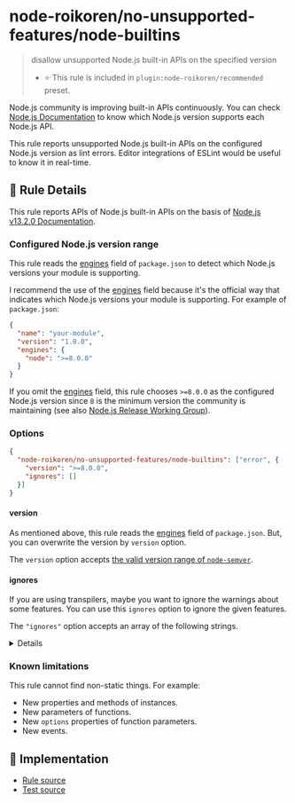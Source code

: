 # node-roikoren/no-unsupported-features/node-builtins
> disallow unsupported Node.js built-in APIs on the specified version
> - ⭐️ This rule is included in `plugin:node-roikoren/recommended` preset.

Node.js community is improving built-in APIs continuously.
You can check [Node.js Documentation](https://nodejs.org/api/) to know which Node.js version supports each Node.js API.

This rule reports unsupported Node.js built-in APIs on the configured Node.js version as lint errors.
Editor integrations of ESLint would be useful to know it in real-time.

## 📖 Rule Details

This rule reports APIs of Node.js built-in APIs on the basis of [Node.js v13.2.0 Documentation](https://nodejs.org/docs/v13.2.0/api/).

### Configured Node.js version range

This rule reads the [engines] field of `package.json` to detect which Node.js versions your module is supporting.

I recommend the use of the [engines] field because it's the official way that indicates which Node.js versions your module is supporting.
For example of `package.json`:

```json
{
  "name": "your-module",
  "version": "1.0.0",
  "engines": {
    "node": ">=8.0.0"
  }
}
```

If you omit the [engines] field, this rule chooses `>=8.0.0` as the configured Node.js version since `8` is the minimum version the community is maintaining (see also [Node.js Release Working Group](https://github.com/nodejs/Release#readme)).

### Options

```json
{
  "node-roikoren/no-unsupported-features/node-builtins": ["error", {
    "version": ">=8.0.0",
    "ignores": []
  }]
}
```

#### version

As mentioned above, this rule reads the [engines] field of `package.json`.
But, you can overwrite the version by `version` option.

The `version` option accepts [the valid version range of `node-semver`](https://github.com/npm/node-semver#range-grammar).

#### ignores

If you are using transpilers, maybe you want to ignore the warnings about some features.
You can use this `ignores` option to ignore the given features.

The `"ignores"` option accepts an array of the following strings.

<details>

**Globals:**

- `"Buffer.alloc"`
- `"Buffer.allocUnsafe"`
- `"Buffer.allocUnsafeSlow"`
- `"Buffer.from"`
- `"TextDecoder"`
- `"TextEncoder"`
- `"URL"`
- `"URLSearchParams"`
- `"console.clear"`
- `"console.count"`
- `"console.countReset"`
- `"console.debug"`
- `"console.dirxml"`
- `"console.group"`
- `"console.groupCollapsed"`
- `"console.groupEnd"`
- `"console.table"`
- `"console.markTimeline"`
- `"console.profile"`
- `"console.profileEnd"`
- `"console.timeLog"`
- `"console.timeStamp"`
- `"console.timeline"`
- `"console.timelineEnd"`
- `"process.allowedNodeEnvironmentFlags"`
- `"process.argv0"`
- `"process.channel"`
- `"process.cpuUsage"`
- `"process.emitWarning"`
- `"process.getegid"`
- `"process.geteuid"`
- `"process.hasUncaughtExceptionCaptureCallback"`
- `"process.hrtime.bigint"`
- `"process.ppid"`
- `"process.release"`
- `"process.report"`
- `"process.setegid"`
- `"process.seteuid"`
- `"process.setUncaughtExceptionCaptureCallback"`
- `"process.stdout.getColorDepth"`
- `"process.stdout.hasColor"`
- `"process.stderr.getColorDepth"`
- `"process.stderr.hasColor"`
- `"queueMicrotask"`
- `"require.resolve.paths"`

**`assert` module:**

- `"assert.deepStrictEqual"`
- `"assert.doesNotReject"`
- `"assert.notDeepStrictEqual"`
- `"assert.rejects"`
- `"assert.strict"`
- `"assert.strict.doesNotReject"`
- `"assert.strict.rejects"`

**`async_hooks` module:**

- `"async_hooks"`
- `"async_hooks.createHook"`

**`buffer` module:**

- `"buffer.Buffer.alloc"`
- `"buffer.Buffer.allocUnsafe"`
- `"buffer.Buffer.allocUnsafeSlow"`
- `"buffer.Buffer.from"`
- `"buffer.constants"`
- `"buffer.kMaxLength"`
- `"buffer.transcode"`

**`child_process` module:**

- `"child_process.ChildProcess"`

**`console` module:**

- `"console.clear"`
- `"console.count"`
- `"console.countReset"`
- `"console.debug"`
- `"console.dirxml"`
- `"console.group"`
- `"console.groupCollapsed"`
- `"console.groupEnd"`
- `"console.table"`
- `"console.markTimeline"`
- `"console.profile"`
- `"console.profileEnd"`
- `"console.timeLog"`
- `"console.timeStamp"`
- `"console.timeline"`
- `"console.timelineEnd"`

**`crypto` module:**

- `"crypto.Certificate.exportChallenge"`
- `"crypto.Certificate.exportPublicKey"`
- `"crypto.Certificate.verifySpkac"`
- `"crypto.KeyObject"`
- `"crypto.createPrivateKey"`
- `"crypto.createPublicKey"`
- `"crypto.createSecretKey"`
- `"crypto.constants"`
- `"crypto.fips"`
- `"crypto.generateKeyPair"`
- `"crypto.generateKeyPairSync"`
- `"crypto.getCurves"`
- `"crypto.getFips"`
- `"crypto.privateEncrypt"`
- `"crypto.publicDecrypt"`
- `"crypto.randomFillSync"`
- `"crypto.randomFill"`
- `"crypto.scrypt"`
- `"crypto.scryptSync"`
- `"crypto.setFips"`
- `"crypto.sign"`
- `"crypto.timingSafeEqual"`
- `"crypto.verify"`

**`dns` module:**

- `"dns.Resolver"`
- `"dns.resolvePtr"`
- `"dns.promises"`

**`events` module:**

- `"events.EventEmitter.once"`
- `"events.once"`

**`fs` module:**

- `"fs.Dirent"`
- `"fs.copyFile"`
- `"fs.copyFileSync"`
- `"fs.mkdtemp"`
- `"fs.mkdtempSync"`
- `"fs.realpath.native"`
- `"fs.realpathSync.native"`
- `"fs.promises"`
- `"fs.writev"`
- `"fs.writevSync"`

**`http2` module:**

- `"http2"`

**`inspector` module:**

- `"inspector"`

**`module` module:**

- `"module.Module.builtinModules"`
- `"module.Module.createRequireFromPath"`
- `"module.Module.createRequire"`
- `"module.Module.syncBuiltinESMExports"`
- `"module.builtinModules"`
- `"module.createRequireFromPath"`
- `"module.createRequire"`
- `"module.syncBuiltinESMExports"`

**`os` module:**

- `"os.constants"`
- `"os.constants.priority"`
- `"os.getPriority"`
- `"os.homedir"`
- `"os.setPriority"`
- `"os.userInfo"`

**`path` module:**

- `"path.toNamespacedPath"`

**`perf_hooks` module:**

- `"perf_hooks"`
- `"perf_hooks.monitorEventLoopDelay"`

**`process` module:**

- `"process.allowedNodeEnvironmentFlags"`
- `"process.argv0"`
- `"process.channel"`
- `"process.cpuUsage"`
- `"process.emitWarning"`
- `"process.getegid"`
- `"process.geteuid"`
- `"process.hasUncaughtExceptionCaptureCallback"`
- `"process.hrtime.bigint"`
- `"process.ppid"`
- `"process.release"`
- `"process.report"`
- `"process.resourceUsage"`
- `"process.setegid"`
- `"process.seteuid"`
- `"process.setUncaughtExceptionCaptureCallback"`
- `"process.stdout.getColorDepth"`
- `"process.stdout.hasColor"`
- `"process.stderr.getColorDepth"`
- `"process.stderr.hasColor"`

**`stream` module:**

- `"stream.Readable.from"`
- `"stream.finished"`
- `"stream.pipeline"`

**`trace_events` module:**

- `"trace_events"`

**`url` module:**

- `"url.URL"`
- `"url.URLSearchParams"`
- `"url.domainToASCII"`
- `"url.domainToUnicode"`

**`util` module:**

- `"util.callbackify"`
- `"util.formatWithOptions"`
- `"util.getSystemErrorName"`
- `"util.inspect.custom"`
- `"util.inspect.defaultOptions"`
- `"util.inspect.replDefaults"`
- `"util.isDeepStrictEqual"`
- `"util.promisify"`
- `"util.TextDecoder"`
- `"util.TextEncoder"`
- `"util.types"`
- `"util.types.isBoxedPrimitive"`

**`v8` module:**

- `"v8"`
- `"v8.DefaultDeserializer"`
- `"v8.DefaultSerializer"`
- `"v8.Deserializer"`
- `"v8.Serializer"`
- `"v8.cachedDataVersionTag"`
- `"v8.deserialize"`
- `"v8.getHeapCodeStatistics"`
- `"v8.getHeapSnapshot"`
- `"v8.getHeapSpaceStatistics"`
- `"v8.serialize"`
- `"v8.writeHeapSnapshot"`

**`vm` module:**

- `"vm.Module"`
- `"vm.compileFunction"`

**`worker_threads` module:**

- `"worker_threads"`

</details>

### Known limitations

This rule cannot find non-static things.
For example:

- New properties and methods of instances.
- New parameters of functions.
- New `options` properties of function parameters.
- New events.

[engines]: https://docs.npmjs.com/files/package.json#engines

## 🔎 Implementation

- [Rule source](https://github.com/roikoren755/eslint-plugin-node/blob/v0.0.2/src/rules/no-unsupported-features/node-builtins.ts)
- [Test source](https://github.com/roikoren755/eslint-plugin-node/blob/v0.0.2/tests/src/rules/no-unsupported-features/node-builtins.ts)
